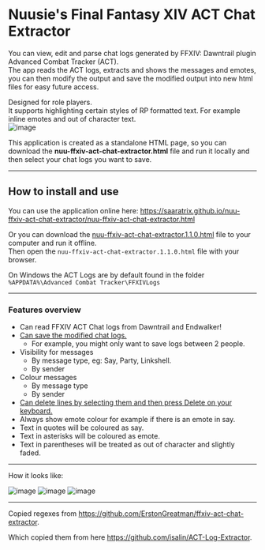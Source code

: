# Nuusie's Final Fantasy XIV ACT Chat Extractor
You can view, edit and parse chat logs generated by FFXIV: Dawntrail plugin Advanced Combat Tracker (ACT). \
The app reads the ACT logs, extracts and shows the messages and emotes, you can then modify the output and save the modified output into new html files for easy future access.

Designed for role players. \
It supports highlighting certain styles of RP formatted text. 
For example inline emotes and out of character text. \
![image](https://user-images.githubusercontent.com/16946048/135769339-64f9a416-8adf-45de-90ba-712557f3306a.png)

This application is created as a standalone HTML page, so you can download the **nuu-ffxiv-act-chat-extractor.html** file and run it locally and then select your chat logs you want to save.

----
## How to install and use
You can use the application online here: https://saaratrix.github.io/nuu-ffxiv-act-chat-extractor/nuu-ffxiv-act-chat-extractor.html 

Or you can download the [nuu-ffxiv-act-chat-extractor.1.1.0.html](https://github.com/saaratrix/nuu-ffxiv-act-chat-extractor/releases/download/1.1.0/nuu-ffxiv-act-chat-extractor.1.1.0.html) file to your computer and run it offline. \
Then open the `nuu-ffxiv-act-chat-extractor.1.1.0.html` file with your browser.

On Windows the ACT Logs are by default found in the folder `%APPDATA%\Advanced Combat Tracker\FFXIVLogs`

---
### Features overview
* Can read FFXIV ACT Chat logs from Dawntrail and Endwalker!
* [Can save the modified chat logs.](../../wiki/Save-Chat) 
  * For example, you might only want to save logs between 2 people.
* Visibility for messages
  * By message type, eg: Say, Party, Linkshell.
  * By sender
* Colour messages
  * By message type
  * By sender
* [Can delete lines by selecting them and then press Delete on your keyboard.](../../wiki/Delete-Lines)
* Always show emote colour for example if there is an emote in say.
* Text in quotes will be coloured as say.
* Text in asterisks will be coloured as emote.
* Text in parentheses will be treated as out of character and slightly faded.

----
How it looks like:

![image](https://user-images.githubusercontent.com/16946048/138957510-7879b850-9cc5-45d1-9ed9-4dcd2ea44a75.png)
![image](https://user-images.githubusercontent.com/16946048/175381879-adbbc074-f20f-44a2-9394-b5880606192a.png)
![image](https://user-images.githubusercontent.com/16946048/175381921-bbe7b1b1-5e59-4510-b9df-457927b9cf2f.png)


----
Copied regexes from https://github.com/ErstonGreatman/ffxiv-act-chat-extractor. 

Which copied them from here https://github.com/isalin/ACT-Log-Extractor.


